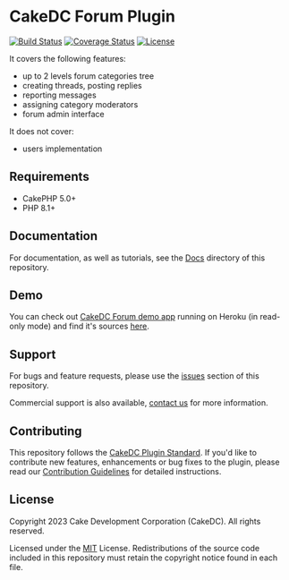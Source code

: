 # CakeDC Forum Plugin

[![Build Status](https://img.shields.io/travis/CakeDC/cakephp-forum/master.svg?style=flat-square)](https://travis-ci.org/CakeDC/cakephp-forum)
[![Coverage Status](https://img.shields.io/coveralls/CakeDC/cakephp-forum.svg?style=flat-square)](https://coveralls.io/r/CakeDC/cakephp-forum?branch=master)
[![License](https://img.shields.io/badge/license-MIT-blue.svg?style=flat-square)](LICENSE)

It covers the following features:
* up to 2 levels forum categories tree
* creating threads, posting replies
* reporting messages
* assigning category moderators
* forum admin interface

It does not cover:
* users implementation

Requirements
------------

* CakePHP 5.0+
* PHP 8.1+

Documentation
-------------

For documentation, as well as tutorials, see the [Docs](Docs/Home.md) directory of this repository.


Demo
----

You can check out [CakeDC Forum demo app](http://cakephp-forum.herokuapp.com/) running on Heroku (in read-only mode) and find it's sources [here](https://github.com/CakeDC/cakephp-forum-demo-app).

Support
-------

For bugs and feature requests, please use the [issues](https://github.com/CakeDC/cakephp-forum/issues) section of this repository.

Commercial support is also available, [contact us](https://www.cakedc.com/contact) for more information.

Contributing
------------

This repository follows the [CakeDC Plugin Standard](https://www.cakedc.com/plugin-standard). If you'd like to contribute new features, enhancements or bug fixes to the plugin, please read our [Contribution Guidelines](https://www.cakedc.com/contribution-guidelines) for detailed instructions.

License
-------

Copyright 2023 Cake Development Corporation (CakeDC). All rights reserved.

Licensed under the [MIT](http://www.opensource.org/licenses/mit-license.php) License. Redistributions of the source code included in this repository must retain the copyright notice found in each file. 
